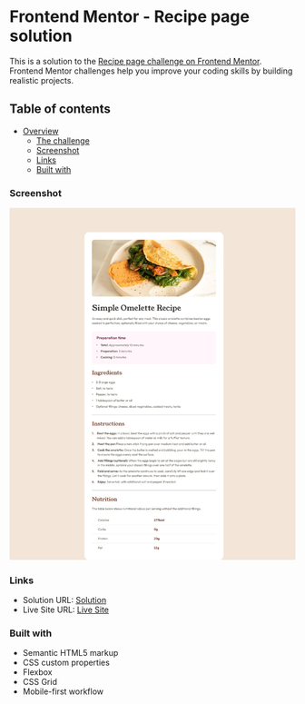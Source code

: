 # Frontend Mentor - Recipe page solution

This is a solution to the [Recipe page challenge on Frontend Mentor](https://www.frontendmentor.io/challenges/recipe-page-KiTsR8QQKm). Frontend Mentor challenges help you improve your coding skills by building realistic projects.

## Table of contents

- [Overview](#overview)
  - [The challenge](#the-challenge)
  - [Screenshot](#screenshot)
  - [Links](#links)
  - [Built with](#built-with)

### Screenshot

![](./assets/images/Screenshot_15-2-2025_14317_127.0.0.1.jpeg)

### Links

- Solution URL: [Solution](https://github.com/SydsBike/04-recipe-page-main)
- Live Site URL: [Live Site](https://sydsbike.github.io/04-recipe-page-main/)

### Built with

- Semantic HTML5 markup
- CSS custom properties
- Flexbox
- CSS Grid
- Mobile-first workflow
